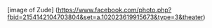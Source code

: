 [image of Zude] (https://www.facebook.com/photo.php?fbid=2154142104703804&set=a.102023619915673&type=3&theater)

